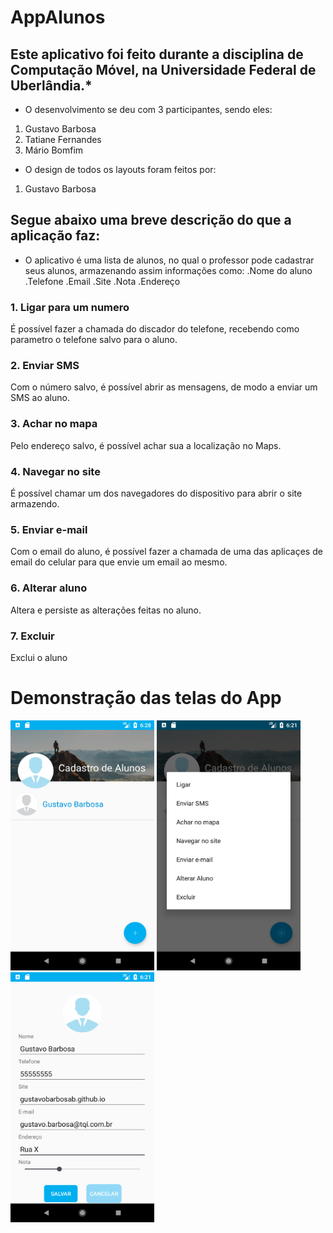 # AppAlunos

## Este aplicativo foi feito durante a disciplina de Computação Móvel, na Universidade Federal de Uberlândia.*

- O desenvolvimento se deu com 3 participantes, sendo eles:
1. Gustavo Barbosa
2. Tatiane Fernandes
3. Mário Bomfim

- O design de todos os layouts foram feitos por:
1. Gustavo Barbosa

## Segue abaixo uma breve descrição do que a aplicação faz:

- O aplicativo é uma lista de alunos, no qual o professor pode cadastrar seus alunos, armazenando assim informações como:
.Nome do aluno
.Telefone
.Email
.Site
.Nota
.Endereço

### 1. Ligar para um numero
É possível fazer a chamada do discador do telefone, recebendo como parametro o telefone salvo para o aluno.

### 2. Enviar SMS
Com o número salvo, é possível abrir as mensagens, de modo a enviar um SMS ao aluno.

### 3. Achar no mapa
Pelo endereço salvo, é possível achar sua a localização no Maps.

### 4. Navegar no site
É possível chamar um dos navegadores do dispositivo para abrir o site armazendo.

### 5. Enviar e-mail 
Com o email do aluno, é possível fazer a chamada de uma das aplicaçes de email do celular para que envie um email ao mesmo.

### 6. Alterar aluno
Altera e persiste as alterações feitas no aluno.

### 7. Excluir
Exclui o aluno

# Demonstração das telas do App
<img src="https://github.com/GustavoBarbosaB/appAlunos/blob/master/images/img1.png" width="230" height="400" />  <img src="https://github.com/GustavoBarbosaB/appAlunos/blob/master/images/img2.png" width="230" height="400" />  <img src="https://github.com/GustavoBarbosaB/appAlunos/blob/master/images/img3.png" width="230" height="400" />



